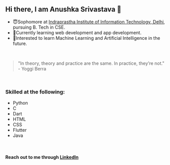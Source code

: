 ## Hi there, I am Anushka Srivastava 👋

<!--
**anushk4/anushk4** is a ✨ _special_ ✨ repository because its `README.md` (this file) appears on your GitHub profile.

Here are some ideas to get you started:

- 🔭 I’m currently working on ...
- 🌱 I’m currently learning ...
- 👯 I’m looking to collaborate on ...
- 🤔 I’m looking for help with ...
- 💬 Ask me about ...
- 📫 How to reach me: ...
- 😄 Pronouns: ...
- ⚡ Fun fact: ...
-->
- 😇Sophomore at [Indraprastha Institute of Information Technology, Delhi](https://www.iiitd.ac.in/), pursuing B. Tech in CSE.
- 🌱Currently learning web development and app development.
- 🙌Interested to learn Machine Learning and Artificial Intelligence in the future.

&nbsp;&nbsp;&nbsp;
> "In theory, theory and practice are the same. In practice, they’re not." - Yoggi Berra

&nbsp;&nbsp;&nbsp;
### Skilled at the following:
- Python
- C
- Dart
- HTML
- CSS
- Flutter
- Java

&nbsp;&nbsp;&nbsp;&nbsp;
#### Reach out to me through [LinkedIn](https://www.linkedin.com/in/anushka-srivastava-798540255/)
